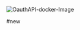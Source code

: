 ![OauthAPI-docker-Image](https://github.com/laithrafid/oauth-api/actions/workflows/main.yml/badge.svg?branch=main)

#new